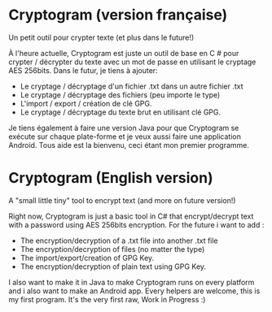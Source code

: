 # Cryptogram (version française)
Un petit outil pour crypter texte (et plus dans le future!)

À l'heure actuelle, Cryptogram est juste un outil de base en C # pour crypter / décrypter du texte avec un mot de passe en utilisant le cryptage AES 256bits.
Dans le futur, je tiens à ajouter:
- Le cryptage / décryptage d'un fichier .txt dans un autre fichier .txt
- Le cryptage / décryptage des fichiers (peu importe le type)
- L'import / export / création de clé GPG.
- Le cryptage / décryptage du texte brut en utilisant clé GPG.

Je tiens également à faire une version Java pour que Cryptogram se exécute sur chaque plate-forme et je veux aussi faire une application Android.
Tous aide est la bienvenu, ceci étant mon premier programme.


# Cryptogram (English version)
A "small little tiny" tool to encrypt text (and more on future version!)

Right now, Cryptogram is just a basic tool in C# that encrypt/decrypt text with a password using AES 256bits encryption.
For the future i want to add : 
- The encryption/decryption of a .txt file into another .txt file
- The encryption/decryption of files (no matter the type)
- The import/export/creation of GPG Key.
- The encryption/decryption of plain text using GPG Key.

I also want to make it in Java to make Cryptogram runs on every platform and i also want to make an Android app.
Every helpers are welcome, this is my first program.
It's the very first raw, Work in Progress :)
